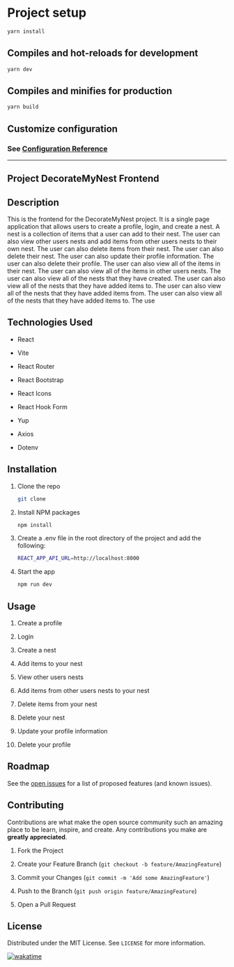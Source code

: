# Project setup

```sh
yarn install
```

## Compiles and hot-reloads for development

```sh
yarn dev
```

## Compiles and minifies for production

```sh
yarn build
```

## Customize configuration

### See [Configuration Reference](https://vitejs.dev/config/)

---

## Project DecorateMyNest Frontend

## Description

This is the frontend for the DecorateMyNest project. It is a single page application that allows users to create a profile, login, and create a nest. A nest is a collection of items that a user can add to their nest. The user can also view other users nests and add items from other users nests to their own nest. The user can also delete items from their nest. The user can also delete their nest. The user can also update their profile information. The user can also delete their profile. The user can also view all of the items in their nest. The user can also view all of the items in other users nests. The user can also view all of the nests that they have created. The user can also view all of the nests that they have added items to. The user can also view all of the nests that they have added items from. The user can also view all of the nests that they have added items to. The use

## Technologies Used

- React

- Vite

- React Router

- React Bootstrap

- React Icons

- React Hook Form

- Yup

- Axios

- Dotenv

## Installation

1. Clone the repo

   ```sh
   git clone
   ```

2. Install NPM packages

   ```sh
   npm install
   ```

3. Create a .env file in the root directory of the project and add the following:

   ```sh
   REACT_APP_API_URL=http://localhost:8000
   ```

4. Start the app

   ```sh
   npm run dev
   ```

## Usage

1. Create a profile

2. Login

3. Create a nest

4. Add items to your nest

5. View other users nests

6. Add items from other users nests to your nest

7. Delete items from your nest

8. Delete your nest

9. Update your profile information

10. Delete your profile

## Roadmap

See the [open issues](https://github.com/joseph-chong/react-image-gallery-utils/issues) for a list of proposed features
(and known issues).

## Contributing

Contributions are what make the open source community such an amazing place to be learn, inspire, and create. Any contributions you make are **greatly appreciated**.

1. Fork the Project

2. Create your Feature Branch (`git checkout -b feature/AmazingFeature`)

3. Commit your Changes (`git commit -m 'Add some AmazingFeature'`)

4. Push to the Branch (`git push origin feature/AmazingFeature`)

5. Open a Pull Request

## License

Distributed under the MIT License. See `LICENSE` for more information.

[![wakatime](https://wakatime.com/badge/user/55b3480f-fbb9-40ba-bd9a-c04c257f4e39/project/018c8798-1db5-434d-8369-97fe172ba7c9.svg)](https://wakatime.com/badge/user/55b3480f-fbb9-40ba-bd9a-c04c257f4e39/project/018c8798-1db5-434d-8369-97fe172ba7c9)
